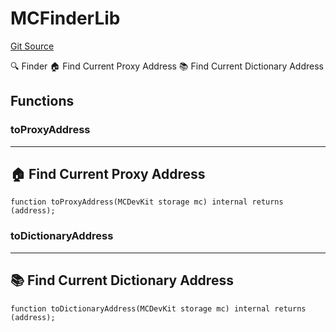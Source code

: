# MCFinderLib
[Git Source](https://github.com/metacontract/mc/blob/20ed737f21a46d89afffe1322a75b1ecfcacff9a/src/devkit/Flattened.sol)

🔍 Finder
🏠 Find Current Proxy Address
📚 Find Current Dictionary Address


## Functions
### toProxyAddress

----------------------------------
🏠 Find Current Proxy Address
------------------------------------


```solidity
function toProxyAddress(MCDevKit storage mc) internal returns (address);
```

### toDictionaryAddress

----------------------------------------
📚 Find Current Dictionary Address
------------------------------------------


```solidity
function toDictionaryAddress(MCDevKit storage mc) internal returns (address);
```

